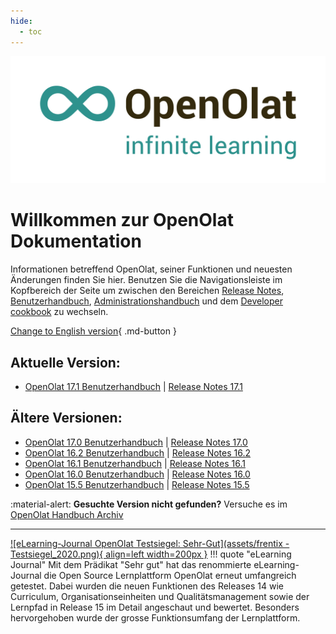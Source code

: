 ```yaml
---
hide:
  - toc
---
```

![Logo: OpenOlat – infinite learning](assets/OpenOlat_Logo_claim_RGB.png)

# Willkommen zur OpenOlat Dokumentation

Informationen betreffend OpenOlat, seiner Funktionen und neuesten Änderungen finden Sie hier. Benutzen Sie die Navigationsleiste im Kopfbereich der Seite um zwischen den Bereichen [Release Notes](release_notes/), [Benutzerhandbuch](manual_user/), [Administrationshandbuch](manual_admin/) und dem [Developer cookbook](manual_dev/) zu wechseln.

[Change to English version](/){ .md-button }

## Aktuelle Version:

- [OpenOlat 17.1 Benutzerhandbuch](manual_user/general/) | [Release Notes 17.1](release_notes/Release_notes_17.1.de.md)

## Ältere Versionen:

- [OpenOlat 17.0 Benutzerhandbuch](manual_user/general/) | [Release Notes 17.0](release_notes/Release_notes_17.0.de.md)
- [OpenOlat 16.2 Benutzerhandbuch](/archive_mkdocs/16.2/de/manual_user/general/) | [Release Notes 16.2](release_notes/Release_notes_16.2.de.md)
- [OpenOlat 16.1 Benutzerhandbuch](/archive_confluence/display/OO161DE.html) | [Release Notes 16.1](release_notes/Release_notes_16.1.de.md)
- [OpenOlat 16.0 Benutzerhandbuch](/archive_confluence/display/OO160DE.html) | [Release Notes 16.0](release_notes/Release_notes_16.0.de.md)
- [OpenOlat 15.5 Benutzerhandbuch](/archive_confluence/display/OO155DE.html) | [Release Notes 15.5](release_notes/Release_notes_15.5.de.md)


:material-alert: **Gesuchte Version nicht gefunden?** Versuche es im [OpenOlat Handbuch Archiv](archive.de.md)


***

[![eLearning-Journal OpenOlat Testsiegel: Sehr-Gut](assets/frentix - Testsiegel_2020.png){ align=left width=200px }](assets/eLJ12020_TEST_Frentix.pdf)
!!! quote "eLearning Journal"
	Mit dem Prädikat "Sehr gut" hat das renommierte eLearning-Journal die Open Source Lernplattform OpenOlat erneut umfangreich getestet. Dabei wurden die neuen Funktionen des Releases 14 wie Curriculum, Organisationseinheiten und Qualitätsmanagement sowie der Lernpfad in Release 15 im Detail angeschaut und bewertet. Besonders hervorgehoben wurde der grosse Funktionsumfang der Lernplattform.